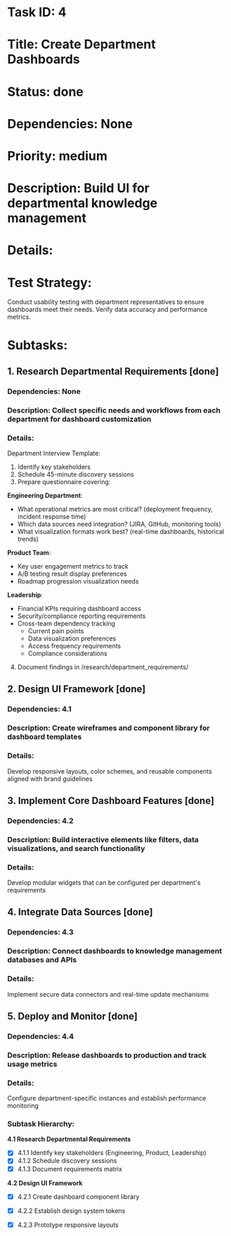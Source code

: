 # Task ID: 4
# Title: Create Department Dashboards
# Status: done
# Dependencies: None
# Priority: medium
# Description: Build UI for departmental knowledge management
# Details:


# Test Strategy:
Conduct usability testing with department representatives to ensure dashboards meet their needs. Verify data accuracy and performance metrics.


# Subtasks:
## 1. Research Departmental Requirements [done]
### Dependencies: None
### Description: Collect specific needs and workflows from each department for dashboard customization
### Details:
Department Interview Template:
1. Identify key stakeholders
2. Schedule 45-minute discovery sessions
3. Prepare questionnaire covering:

**Engineering Department**:
- What operational metrics are most critical? (deployment frequency, incident response time)
- Which data sources need integration? (JIRA, GitHub, monitoring tools)
- What visualization formats work best? (real-time dashboards, historical trends)

**Product Team**:
- Key user engagement metrics to track
- A/B testing result display preferences
- Roadmap progression visualization needs

**Leadership**:
- Financial KPIs requiring dashboard access
- Security/compliance reporting requirements
- Cross-team dependency tracking
   - Current pain points
   - Data visualization preferences
   - Access frequency requirements
   - Compliance considerations
4. Document findings in /research/department_requirements/

## 2. Design UI Framework [done]
### Dependencies: 4.1
### Description: Create wireframes and component library for dashboard templates
### Details:
Develop responsive layouts, color schemes, and reusable components aligned with brand guidelines

## 3. Implement Core Dashboard Features [done]
### Dependencies: 4.2
### Description: Build interactive elements like filters, data visualizations, and search functionality
### Details:
Develop modular widgets that can be configured per department's requirements

## 4. Integrate Data Sources [done]
### Dependencies: 4.3
### Description: Connect dashboards to knowledge management databases and APIs
### Details:
Implement secure data connectors and real-time update mechanisms

## 5. Deploy and Monitor [done]
### Dependencies: 4.4
### Description: Release dashboards to production and track usage metrics
### Details:
Configure department-specific instances and establish performance monitoring


### Subtask Hierarchy:

**4.1 Research Departmental Requirements**
- [x] 4.1.1 Identify key stakeholders (Engineering, Product, Leadership)
- [x] 4.1.2 Schedule discovery sessions
- [x] 4.1.3 Document requirements matrix

**4.2 Design UI Framework**
- [x] 4.2.1 Create dashboard component library
- [x] 4.2.2 Establish design system tokens
- [x] 4.2.3 Prototype responsive layouts


